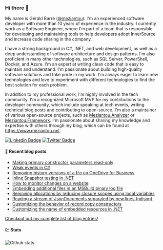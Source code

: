 ### Hi there 👋

My name is Gérald Barré ([@meziantou](https://twitter.com/meziantou)). I'm an experienced software developer with more than 10 years of experience in the industry. I currently work as a Software Engineer, where I'm part of a team that is responsible for developing and maintaining tools to help developers adopt InnerSource and increase code sharing in the company.

I have a strong background in C#, .NET, and web development, as well as a deep understanding of software architecture and design patterns. I'm also proficient in many other technologies, such as SQL Server, PowerShell, Docker, and Azure. I'm an expert at writing clean code that is easy to maintain and understand. I'm passionate about building high-quality software solutions and take pride in my work. I'm always eager to learn new technologies and love to experiment with different technologies to find the best solution for each problem.

In addition to my professional work, I'm highly involved in the tech community. I'm a recognized Microsoft MVP for my contributions to the developer community, which include speaking at tech events, writing technical blog posts and contributing to open-source. I'm also a maintainer of various open-source projects, such as [Meziantou.Analyzer](https://github.com/meziantou/Meziantou.Analyzer) or [Meziantou.Framework](https://github.com/meziantou/Meziantou.Framework). I'm passionate about sharing my knowledge and expertise with others through my blog, which can be found at <https://www.meziantou.net>.

[![Linkedin Badge](https://img.shields.io/badge/-LinkedIn-blue?style=flat-square&logo=Linkedin&logoColor=white&link=https://www.linkedin.com/in/meziantou/)](https://www.linkedin.com/in/meziantou/)
[![Twitter Badge](https://img.shields.io/badge/-Twitter-1ca0f1?style=flat-square&labelColor=1ca0f1&logo=twitter&logoColor=white&link=https://twitter.com/meziantou)](https://twitter.com/meziantou)

#### 📗 Recent blog posts

<!--START_SECTION:feed-->
* [Making primary constructor parameters read-only](https:&#x2F;&#x2F;www.meziantou.net&#x2F;making-primary-constructor-parameters-read-only.htm?utm_medium&#x3D;social&amp;utm_source&#x3D;syndication)
* [Weak events in C#](https:&#x2F;&#x2F;www.meziantou.net&#x2F;weak-events-in-csharp.htm?utm_medium&#x3D;social&amp;utm_source&#x3D;syndication)
* [Removing history versions of a file on OneDrive for Business](https:&#x2F;&#x2F;www.meziantou.net&#x2F;removing-history-versions-of-a-file-on-onedrive-for-business.htm?utm_medium&#x3D;social&amp;utm_source&#x3D;syndication)
* [Inline Snapshot testing in .NET](https:&#x2F;&#x2F;www.meziantou.net&#x2F;inline-snapshot-testing-in-dotnet.htm?utm_medium&#x3D;social&amp;utm_source&#x3D;syndication)
* [How to monitor changes on a website](https:&#x2F;&#x2F;www.meziantou.net&#x2F;how-to-monitor-changes-on-a-website.htm?utm_medium&#x3D;social&amp;utm_source&#x3D;syndication)
* [Embedding additional files in an MSBuild binary log file](https:&#x2F;&#x2F;www.meziantou.net&#x2F;embedding-additional-files-in-an-msbuild-binary-log-file.htm?utm_medium&#x3D;social&amp;utm_source&#x3D;syndication)
* [Removing allocations by reducing closure scopes using local variables](https:&#x2F;&#x2F;www.meziantou.net&#x2F;reducing-allocations-using-local-variables-to-scope-closures.htm?utm_medium&#x3D;social&amp;utm_source&#x3D;syndication)
* [Reading a stream of JsonDocuments separated by new lines (ndjson)](https:&#x2F;&#x2F;www.meziantou.net&#x2F;reading-a-stream-of-jsondocuments-separated-by-new-lines-ndjson.htm?utm_medium&#x3D;social&amp;utm_source&#x3D;syndication)
* [Customizing the behavior of record copy constructors](https:&#x2F;&#x2F;www.meziantou.net&#x2F;customizing-the-behavior-of-the-record-copy-constructor.htm?utm_medium&#x3D;social&amp;utm_source&#x3D;syndication)
* [Customizing the name of embedded resources in .NET](https:&#x2F;&#x2F;www.meziantou.net&#x2F;customizing-the-embedded-resource-name-in-dotnet.htm?utm_medium&#x3D;social&amp;utm_source&#x3D;syndication)
<!--END_SECTION:feed-->

[Checkout out my complete list of blog entries!](https://www.meziantou.net/archives.htm)

#### 💹 Stats

![Github stats](https://github-readme-stats.vercel.app/api?username=meziantou&show_icons=true&hide_border=true)
